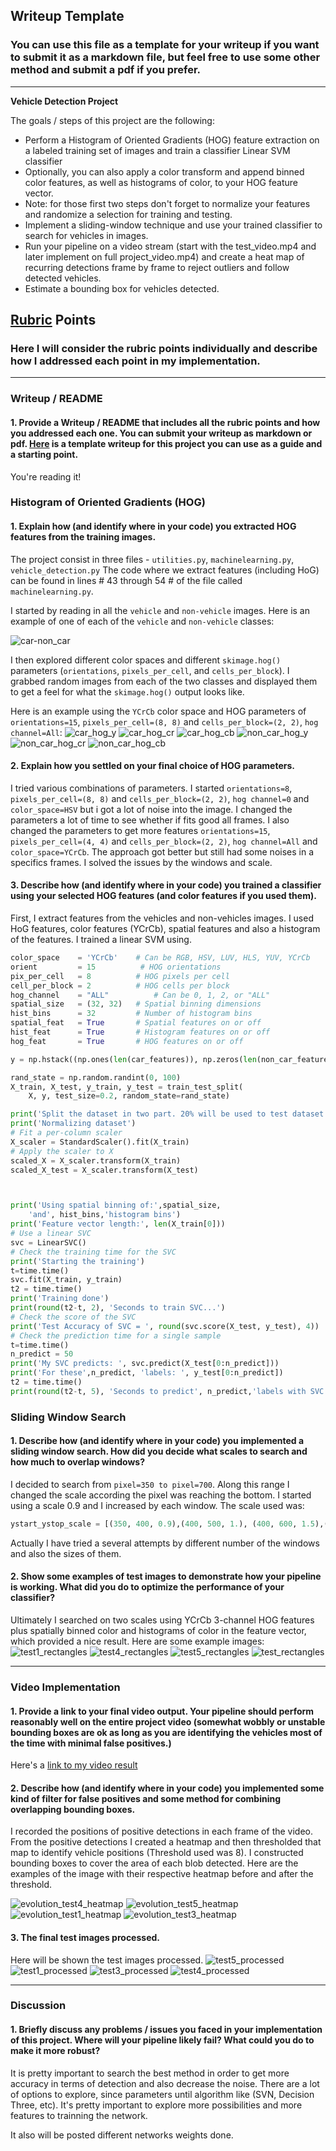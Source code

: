 ## Writeup Template
### You can use this file as a template for your writeup if you want to submit it as a markdown file, but feel free to use some other method and submit a pdf if you prefer.

---

**Vehicle Detection Project**

The goals / steps of this project are the following:

* Perform a Histogram of Oriented Gradients (HOG) feature extraction on a labeled training set of images and train a classifier Linear SVM classifier
* Optionally, you can also apply a color transform and append binned color features, as well as histograms of color, to your HOG feature vector. 
* Note: for those first two steps don't forget to normalize your features and randomize a selection for training and testing.
* Implement a sliding-window technique and use your trained classifier to search for vehicles in images.
* Run your pipeline on a video stream (start with the test_video.mp4 and later implement on full project_video.mp4) and create a heat map of recurring detections frame by frame to reject outliers and follow detected vehicles.
* Estimate a bounding box for vehicles detected.

[//]: # (Image References)
[image1]: ./examples/car_not_car.png
[image2]: ./examples/HOG_example.jpg
[image3]: ./examples/sliding_windows.jpg
[image4]: ./examples/sliding_window.jpg
[image5]: ./examples/bboxes_and_heat.png
[image6]: ./examples/labels_map.png
[image7]: ./examples/output_bboxes.png
[video1]: ./project_video.mp4

## [Rubric](https://review.udacity.com/#!/rubrics/513/view) Points
### Here I will consider the rubric points individually and describe how I addressed each point in my implementation.  

---
### Writeup / README

#### 1. Provide a Writeup / README that includes all the rubric points and how you addressed each one.  You can submit your writeup as markdown or pdf.  [Here](https://github.com/udacity/CarND-Vehicle-Detection/blob/master/writeup_template.md) is a template writeup for this project you can use as a guide and a starting point.  

You're reading it!

### Histogram of Oriented Gradients (HOG)

#### 1. Explain how (and identify where in your code) you extracted HOG features from the training images.

The project consist in three files - `utilities.py`, `machinelearning.py`, `vehicle_detection.py`
The code where we extract features (including HoG) can be found in lines # 43 through 54 # of the file called `machinelearning.py`.  

I started by reading in all the `vehicle` and `non-vehicle` images.  Here is an example of one of each of the `vehicle` and `non-vehicle` classes:

![car-non_car](https://user-images.githubusercontent.com/19958282/41940643-dfa898c0-796f-11e8-9a78-95d5e54daf68.png)

I then explored different color spaces and different `skimage.hog()` parameters (`orientations`, `pixels_per_cell`, and `cells_per_block`).  I grabbed random images from each of the two classes and displayed them to get a feel for what the `skimage.hog()` output looks like.

Here is an example using the `YCrCb` color space and HOG parameters of `orientations=15`, `pixels_per_cell=(8, 8)` and `cells_per_block=(2, 2)`, `hog channel=All`:
![car_hog_y](https://user-images.githubusercontent.com/19958282/41936095-6a48c148-7962-11e8-8ddf-f46f87d3f708.png)
![car_hog_cr](https://user-images.githubusercontent.com/19958282/41936214-e69ec09e-7962-11e8-8f74-8087aa3de9b5.png)
![car_hog_cb](https://user-images.githubusercontent.com/19958282/41936310-2a5a13e2-7963-11e8-9601-b90dd6b53127.png)
![non_car_hog_y](https://user-images.githubusercontent.com/19958282/41936478-ae76056e-7963-11e8-8c96-ea5834d04847.png)
![non_car_hog_cr](https://user-images.githubusercontent.com/19958282/41936487-b3a5a512-7963-11e8-8b7d-aeadf8111e5b.png)
![non_car_hog_cb](https://user-images.githubusercontent.com/19958282/41936570-e82ce3b8-7963-11e8-9a26-dd1aaab41e4f.png)

#### 2. Explain how you settled on your final choice of HOG parameters.

I tried various combinations of parameters. I started `orientations=8`, `pixels_per_cell=(8, 8)` and `cells_per_block=(2, 2)`, `hog channel=0` and `color_space=HSV` but i got a lot of noise into the image. I changed the parameters a lot of time to see whether if fits good all frames.
I also changed the parameters to get more features `orientations=15`, `pixels_per_cell=(4, 4)` and `cells_per_block=(2, 2)`, `hog channel=All` and `color_space=YCrCb`. The approach got better but still had some noises in a specifics frames. I solved the issues by the windows and scale.


#### 3. Describe how (and identify where in your code) you trained a classifier using your selected HOG features (and color features if you used them).

First, I extract features from the vehicles and non-vehicles images. I used HoG features, color features (YCrCb), spatial features and also a histogram of the features. I trained a linear SVM using.

```Python
color_space    = 'YCrCb'    # Can be RGB, HSV, LUV, HLS, YUV, YCrCb
orient         = 15          # HOG orientations
pix_per_cell   = 8          # HOG pixels per cell
cell_per_block = 2          # HOG cells per block
hog_channel    = "ALL"          # Can be 0, 1, 2, or "ALL"
spatial_size   = (32, 32)   # Spatial binning dimensions
hist_bins      = 32         # Number of histogram bins
spatial_feat   = True       # Spatial features on or off
hist_feat      = True       # Histogram features on or off
hog_feat       = True       # HOG features on or off
```

```Python
y = np.hstack((np.ones(len(car_features)), np.zeros(len(non_car_features))))

rand_state = np.random.randint(0, 100)
X_train, X_test, y_train, y_test = train_test_split(
    X, y, test_size=0.2, random_state=rand_state)

print('Split the dataset in two part. 20% will be used to test dataset')
print('Normalizing dataset')
# Fit a per-column scaler
X_scaler = StandardScaler().fit(X_train)
# Apply the scaler to X
scaled_X = X_scaler.transform(X_train)
scaled_X_test = X_scaler.transform(X_test)



print('Using spatial binning of:',spatial_size,
    'and', hist_bins,'histogram bins')
print('Feature vector length:', len(X_train[0]))
# Use a linear SVC
svc = LinearSVC()
# Check the training time for the SVC
print('Starting the training')
t=time.time()
svc.fit(X_train, y_train)
t2 = time.time()
print('Training done')
print(round(t2-t, 2), 'Seconds to train SVC...')
# Check the score of the SVC
print('Test Accuracy of SVC = ', round(svc.score(X_test, y_test), 4))
# Check the prediction time for a single sample
t=time.time()
n_predict = 50
print('My SVC predicts: ', svc.predict(X_test[0:n_predict]))
print('For these',n_predict, 'labels: ', y_test[0:n_predict])
t2 = time.time()
print(round(t2-t, 5), 'Seconds to predict', n_predict,'labels with SVC')
```

### Sliding Window Search

#### 1. Describe how (and identify where in your code) you implemented a sliding window search.  How did you decide what scales to search and how much to overlap windows?

I decided to search from `pixel=350 to pixel=700`. Along this range I changed the scale according the pixel was reaching the bottom. I started using a scale 0.9 and I increased by each window. The scale used was:
```Python
ystart_ystop_scale = [(350, 400, 0.9),(400, 500, 1.), (400, 600, 1.5),(500, 650, 2.0), (550, 700, 2.5)]
```
Actually I have tried a several attempts by different number of the windows and also the sizes of them. 


#### 2. Show some examples of test images to demonstrate how your pipeline is working.  What did you do to optimize the performance of your classifier?

Ultimately I searched on two scales using YCrCb 3-channel HOG features plus spatially binned color and histograms of color in the feature vector, which provided a nice result.  Here are some example images:
![test1_rectangles](https://user-images.githubusercontent.com/19958282/41938449-8441438e-7969-11e8-9cca-aa00c18c5ae8.png)
![test4_rectangles](https://user-images.githubusercontent.com/19958282/41938450-8485a858-7969-11e8-8698-087827ef9a91.png)
![test5_rectangles](https://user-images.githubusercontent.com/19958282/41938452-84cc34c6-7969-11e8-9b55-627402d8ba2b.png)
![test_rectangles](https://user-images.githubusercontent.com/19958282/41938453-850ff8d2-7969-11e8-804c-28b184e267fe.png)


---

### Video Implementation

#### 1. Provide a link to your final video output.  Your pipeline should perform reasonably well on the entire project video (somewhat wobbly or unstable bounding boxes are ok as long as you are identifying the vehicles most of the time with minimal false positives.)
Here's a [link to my video result](https://youtu.be/UaJWaO9KpZI)


#### 2. Describe how (and identify where in your code) you implemented some kind of filter for false positives and some method for combining overlapping bounding boxes.

I recorded the positions of positive detections in each frame of the video.  From the positive detections I created a heatmap and then thresholded that map to identify vehicle positions (Threshold used was 8). I constructed bounding boxes to cover the area of each blob detected.  Here are the examples of the image with their respective heatmap before and after the threshold.

![evolution_test4_heatmap](https://user-images.githubusercontent.com/19958282/41939797-341315e6-796d-11e8-9d61-5d0e1c63376b.png)
![evolution_test5_heatmap](https://user-images.githubusercontent.com/19958282/41939798-344d856e-796d-11e8-946c-21bef2a894e5.png)
![evolution_test1_heatmap](https://user-images.githubusercontent.com/19958282/41939800-348b487c-796d-11e8-9419-547c447e711b.png)
![evolution_test3_heatmap](https://user-images.githubusercontent.com/19958282/41939802-34cc8ba2-796d-11e8-8d9d-02b28900a965.png)

#### 3. The final test images processed.
Here will be shown the test images processed.
![test5_processed](https://user-images.githubusercontent.com/19958282/41940314-b655be22-796e-11e8-927a-514c5a824172.png)
![test1_processed](https://user-images.githubusercontent.com/19958282/41940315-b6968894-796e-11e8-8ece-34c82ed2cddc.png)
![test3_processed](https://user-images.githubusercontent.com/19958282/41940316-b6e2083c-796e-11e8-8b42-1b4eaa1947e8.png)
![test4_processed](https://user-images.githubusercontent.com/19958282/41940318-b7283050-796e-11e8-9467-32a8dc13ab90.png)

---

### Discussion

#### 1. Briefly discuss any problems / issues you faced in your implementation of this project.  Where will your pipeline likely fail?  What could you do to make it more robust?

It is pretty important to search the best method in order to get more accuracy in terms of detection and also decrease the noise.
There are a lot of options to explore, since parameters until algorithm like (SVN, Decision Three, etc). It's pretty important to explore more possibilities and more features to trainning the network. 

It also will be posted different networks weights done.

